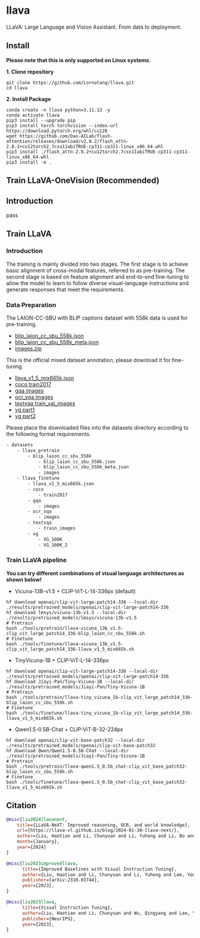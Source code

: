 # llava

LLaVA: Large Language and Vision Assistant. From data to deployment.

## Install

**Please note that this is only supported on Linux systems.**

**1. Clone repository**

```shell
git clone https://github.com/Lornatang/llava.git
cd llava
```

**2. Install Package**

```shell
conda create -n llava python=3.11.13 -y
conda activate llava
pip3 install --upgrade pip
pip3 install torch torchvision --index-url https://download.pytorch.org/whl/cu128
wget https://github.com/Dao-AILab/flash-attention/releases/download/v2.8.2/flash_attn-2.8.2+cu12torch2.7cxx11abiTRUE-cp311-cp311-linux_x86_64.whl
pip3 install ./flash_attn-2.8.2+cu12torch2.7cxx11abiTRUE-cp311-cp311-linux_x86_64.whl
pip3 install -e .
```

## Train LLaVA-OneVision (Recommended)

## Introduction

pass

## Train LLaVA

### Introduction

The training is mainly divided into two stages. The first stage is to achieve basic alignment of cross-modal features, referred to as pre-training.
The second stage is based on feature alignment and end-to-end fine-tuning to allow the model to learn to follow diverse visual-language instructions
and generate responses that meet the requirements.

### Data Preparation

The LAION-CC-SBU with BLIP captions dataset with 558k data is used for pre-training.
- [blip_laion_cc_sbu_558k.json](https://huggingface.co/datasets/liuhaotian/LLaVA-Pretrain/blob/main/blip_laion_cc_sbu_558k.json)
- [blip_laion_cc_sbu_558k_meta.json](https://huggingface.co/datasets/liuhaotian/LLaVA-Pretrain/blob/main/blip_laion_cc_sbu_558k_meta.json)
- [images.zip](https://huggingface.co/datasets/liuhaotian/LLaVA-Pretrain/blob/main/images.zip)

This is the official mixed dataset annotation, please download it for fine-tuning.
- [llava_v1_5_mix665k.json](https://huggingface.co/datasets/liuhaotian/LLaVA-Instruct-150K/blob/main/llava_v1_5_mix665k.json)
- [coco train2017](http://images.cocodataset.org/zips/train2017.zip)
- [gqa images](https://downloads.cs.stanford.edu/nlp/data/gqa/images.zip)
- [ocr_vqa images](https://drive.google.com/drive/folders/1_GYPY5UkUy7HIcR0zq3ZCFgeZN7BAfm_?usp=sharing)
- [textvqa train_val_images](https://dl.fbaipublicfiles.com/textvqa/images/train_val_images.zip)
- [vg part1](https://cs.stanford.edu/people/rak248/VG_100K_2/images.zip) 
- [vg part2](https://cs.stanford.edu/people/rak248/VG_100K_2/images2.zip)

Please place the downloaded files into the datasets directory according to the following format requirements.

```txt
- datasets
    - llava_pretrain
        - blip_laion_cc_sbu_558k
            - blip_laion_cc_sbu_558k.json
            - blip_laion_cc_sbu_558k_meta.json
            - images
    - llava_finetune
        - llava_v1_5_mix665k.json
        - coco
            - train2017
        - gqa
            - images
        - ocr_vqa
            - images
        - textvqa
            - train_images
        - vg
            - VG_100K
            - VG_100K_2
```

### Train LLaVA pipeline

**You can try different combinations of visual language architectures as shown below!**

- Vicuna-13B-v1.5 + CLIP-ViT-L-14-336px (default)

```shell
hf download openai/clip-vit-large-patch14-336 --local-dir ./results/pretrained_models/openai/clip-vit-large-patch14-336
hf download lmsys/vicuna-13b-v1.5 --local-dir ./results/pretrained_models/lmsys/vicuna-13b-v1.5
# Pretrain
bash ./tools/pretrain/llava-vicuna_13b_v1.5-clip_vit_large_patch14_336-blip_laion_cc_sbu_558k.sh
# Finetune
bash ./tools/finetune/llava-vicuna_13b_v1.5-clip_vit_large_patch14_336-llava_v1_5_mix665k.sh
```

- TinyVicuna-1B + CLIP-ViT-L-14-336px

```shell
hf download openai/clip-vit-large-patch14-336 --local-dir ./results/pretrained_models/openai/clip-vit-large-patch14-336
hf download Jiayi-Pan/Tiny-Vicuna-1B --local-dir ./results/pretrained_models/Jiayi-Pan/Tiny-Vicuna-1B
# Pretrain
bash ./tools/pretrain/llava-tiny_vicuna_1b-clip_vit_large_patch14_336-blip_laion_cc_sbu_558k.sh
# Finetune
bash ./tools/finetune/llava-tiny_vicuna_1b-clip_vit_large_patch14_336-llava_v1_5_mix665k.sh
```

- Qwen1.5-0.5B-Chat + CLIP-ViT-B-32-224px

```shell
hf download openai/clip-vit-base-patch32 --local-dir ./results/pretrained_models/openai/clip-vit-base-patch32
hf download Qwen/Qwen1.5-0.5B-Chat --local-dir ./results/pretrained_models/Jiayi-Pan/Tiny-Vicuna-1B
# Pretrain
bash ./tools/pretrain/llava-qwen1.5_0.5b_chat-clip_vit_base_patch32-blip_laion_cc_sbu_558k.sh
# Finetune
bash ./tools/finetune/llava-qwen1.5_0.5b_chat-clip_vit_base_patch32-llava_v1_5_mix665k.sh
```
## Citation

```bibtex
@misc{liu2024llavanext,
    title={LLaVA-NeXT: Improved reasoning, OCR, and world knowledge},
    url={https://llava-vl.github.io/blog/2024-01-30-llava-next/},
    author={Liu, Haotian and Li, Chunyuan and Li, Yuheng and Li, Bo and Zhang, Yuanhan and Shen, Sheng and Lee, Yong Jae},
    month={January},
    year={2024}
}

@misc{liu2023improvedllava,
      title={Improved Baselines with Visual Instruction Tuning}, 
      author={Liu, Haotian and Li, Chunyuan and Li, Yuheng and Lee, Yong Jae},
      publisher={arXiv:2310.03744},
      year={2023},
}

@misc{liu2023llava,
      title={Visual Instruction Tuning}, 
      author={Liu, Haotian and Li, Chunyuan and Wu, Qingyang and Lee, Yong Jae},
      publisher={NeurIPS},
      year={2023},
}
```
